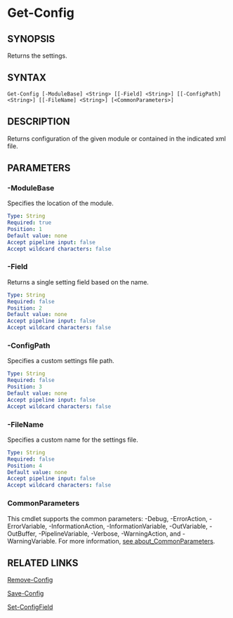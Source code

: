 # Get-Config

## SYNOPSIS
Returns the settings.

## SYNTAX
```
Get-Config [-ModuleBase] <String> [[-Field] <String>] [[-ConfigPath] <String>] [[-FileName] <String>] [<CommonParameters>]
```

## DESCRIPTION
Returns configuration of the given module or contained in the indicated xml file.
## PARAMETERS

### -ModuleBase
Specifies the location of the module.
```yaml
Type: String
Required: true
Position: 1
Default value: none
Accept pipeline input: false
Accept wildcard characters: false
```

### -Field
Returns a single setting field based on the name.
```yaml
Type: String
Required: false
Position: 2
Default value: none
Accept pipeline input: false
Accept wildcard characters: false
```

### -ConfigPath
Specifies a custom settings file path.
```yaml
Type: String
Required: false
Position: 3
Default value: none
Accept pipeline input: false
Accept wildcard characters: false
```

### -FileName
Specifies a custom name for the settings file.
```yaml
Type: String
Required: false
Position: 4
Default value: none
Accept pipeline input: false
Accept wildcard characters: false
```
### CommonParameters
This cmdlet supports the common parameters: -Debug, -ErrorAction, -ErrorVariable, -InformationAction, -InformationVariable, -OutVariable, -OutBuffer, -PipelineVariable, -Verbose, -WarningAction, and -WarningVariable. For more information, [see about_CommonParameters](https://docs.microsoft.com/pl-pl/powershell/module/microsoft.powershell.core/about/about_commonparameters).

## RELATED LINKS
[Remove-Config](Remove-Config.md)

[Save-Config](Save-Config.md)

[Set-ConfigField](Set-ConfigField.md)


